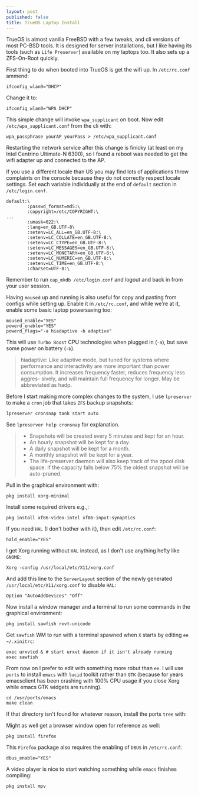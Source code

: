 ```yaml
---
layout: post
published: false
title: TrueOS Laptop Install
---
```


TrueOS is almost vanilla FreeBSD with a few tweaks, and cli versions of most PC-BSD tools. It is designed for server installations, but I like having its tools (such as `Life Preserver`) available on my laptops too. It also sets up a ZFS-On-Root quickly. 

First thing to do when booted into TrueOS is get the wifi up. In `/etc/rc.conf` ammend:

```
ifconfig_wlan0="DHCP"
```

Change it to:

```
ifconfig_wlan0="WPA DHCP"
```

This simple change will invoke `wpa_supplicant` on boot. Now edit `/etc/wpa_supplicant.conf` from the cli with:

```
wpa_passphrase yourAP yourPass > /etc/wpa_supplicant.conf
```
Restarting the network service after this change is finicky (at least on my Intel Centrino Ultimate-N 6300), so I found a reboot was needed to get the wifi adapter up and connected to the AP.

If you use a different locale than US you may find lots of applications throw complaints on the console because they do not correctly respect locale settings. Set each variable individually at the end of `default` section in `/etc/login.conf`.

```
default:\
        :passwd_format=md5:\
        :copyright=/etc/COPYRIGHT:\
...
        :umask=022:\
        :lang=en_GB.UTF-8\
        :setenv=LC_ALL=en_GB.UTF-8:\
        :setenv=LC_COLLATE=en_GB.UTF-8:\
        :setenv=LC_CTYPE=en_GB.UTF-8:\
        :setenv=LC_MESSAGES=en_GB.UTF-8:\
        :setenv=LC_MONETARY=en_GB.UTF-8:\
        :setenv=LC_NUMERIC=en_GB.UTF-8:\
        :setenv=LC_TIME=en_GB.UTF-8:\
        :charset=UTF-8:\
```
Remember to run `cap_mkdb /etc/login.conf` and logout and back in from your user session. 

Having `moused` up and running is also useful for copy and pasting from configs while setting up. Enable it in `/etc/rc.conf`, and while we're at it, enable some basic laptop powersaving too:

```
moused_enable="YES"
powerd_enable="YES"
powerd_flags="-a hiadaptive -b adaptive"
```
This will use `Turbo Boost` CPU technologies when plugged in (`-a`), but save some power on battery (`-b`).

 >  hiadaptive:
 >  Like adaptive mode, but tuned for systems where performance
 >  and interactivity are more important than power consumption.
 >  It increases frequency faster, reduces frequency less aggres-
 >  sively, and will maintain full frequency for longer.  May be
 >  abbreviated as hadp.

Before I start making more complex changes to the system, I use `lpreserver` to make a `cron` job that takes `ZFS` backup snapshots:

```
lpreserver cronsnap tank start auto
```
See `lpreserver help cronsnap` for explanation.

> * Snapshots will be created every 5 minutes and kept for an hour.
> * An hourly snapshot will be kept for a day.
> * A daily snapshot will be kept for a month.
> * A monthly snapshot will be kept for a year.
> * The life-preserver daemon will also keep track of the zpool disk space. If the capacity falls below 75% the oldest snapshot will be auto-pruned.

Pull in the graphical environment with:

```
pkg install xorg-minimal
```

Install some required drivers e.g.,:

```
pkg install xf86-video-intel xf86-input-synaptics
```

If you need `HAL` (I don't bother with it), then edit `/etc/rc.conf`:

```
hald_enable="YES"
```

I get Xorg running without `HAL` instead, as I don't use anything hefty like `GNOME`:

```
Xorg -config /usr/local/etc/X11/xorg.conf
```

And add this line to the `ServerLayout` section of the newly generated `/usr/local/etc/X11/xorg.conf` to disable `HAL`:

```
Option "AutoAddDevices" "Off"
```

Now install a window manager and a terminal to run some commands in the graphical environment:

```
pkg install sawfish rxvt-unicode
```
Get `sawfish` WM to run with a terminal spawned when `X` starts by editing `ee ~/.xinitrc`:

```
exec urxvtcd & # start urxvt daemon if it isn't already running
exec sawfish
```
From now on I prefer to edit with something more robut than `ee`. I will use `ports` to install `emacs` with `lucid` toolkit rather than `GTK` (because for years emacsclient has been crashing with 100% CPU usage if you close Xorg while emacs GTK widgets are running).

```
cd /usr/ports/emacs
make clean
```

If that directory isn't found for whatever reason, install the ports `tree` with:

Might as well get a browser window open for reference as well:

```
pkg install firefox
```
This `Firefox` package also requires the enabling of `DBUS` in `/etc/rc.conf`:

```
dbus_enable="YES"
```
A video player is nice to start watching something while `emacs` finishes compiling:

```
pkg install mpv
```